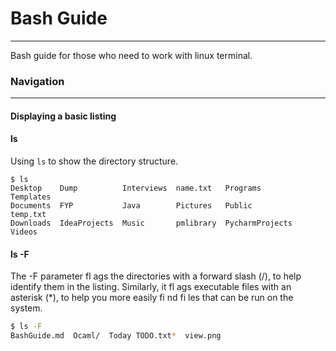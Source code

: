 # Bash Guide
---

Bash guide for those who need to work with linux terminal.

### Navigation
---

#### Displaying a basic listing

#### ls
Using ```ls``` to show the directory structure.

```shell
$ ls
Desktop    Dump          Interviews  name.txt   Programs         Templates
Documents  FYP           Java        Pictures   Public           temp.txt
Downloads  IdeaProjects  Music       pmlibrary  PycharmProjects  Videos

```

#### ls -F

The -F parameter fl ags the directories with a forward slash (/), to help identify them in the listing. Similarly, it fl ags executable files with an asterisk (*), to help you more easily fi nd fi les that can be run on the system.

```bash
$ ls -F
BashGuide.md  Ocaml/  Today TODO.txt*  view.png
```

